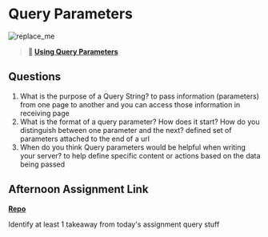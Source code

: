 # Query Parameters

![replace_me](https://codeworks.blob.core.windows.net/public/assets/img/illustrations/placeholder.svg)

> **📖 [Using Query Parameters](https://codeworksacademy.com/fs-student-guide/resources/wk5/01-Query-Parameters)**

## Questions

1. What is the purpose of a Query String?
to pass information (parameters) from one page to another and you can access those information in receiving page
2. What is the format of a query parameter? How does it start? How do you distinguish between one parameter and the next?
defined set of parameters attached to the end of a url
3. When do you think Query parameters would be helpful when writing your server?
to help define specific content or actions based on the data being passed
## Afternoon Assignment Link

**[Repo](https://github.com/JacobNeitzell/Burger.git)**

Identify at least 1 takeaway from today's assignment
query stuff